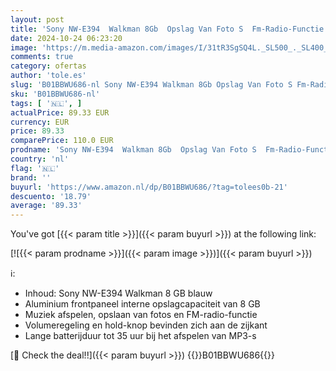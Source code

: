```yaml
---
layout: post
title: 'Sony NW-E394  Walkman 8Gb  Opslag Van Foto S  Fm-Radio-Functie   Blauw'
date: 2024-10-24 06:23:20
image: 'https://m.media-amazon.com/images/I/31tR3SgSQ4L._SL500_._SL400_.jpg'
comments: true
category: ofertas
author: 'tole.es'
slug: 'B01BBWU686-nl Sony NW-E394 Walkman 8Gb Opslag Van Foto S Fm-Radio-...'
sku: 'B01BBWU686-nl'
tags: [ '🇳🇱', ]
actualPrice: 89.33 EUR
currency: EUR
price: 89.33
comparePrice: 110.0 EUR
prodname: 'Sony NW-E394  Walkman 8Gb  Opslag Van Foto S  Fm-Radio-Functie   Blauw'
country: 'nl'
flag: '🇳🇱'
brand: ''
buyurl: 'https://www.amazon.nl/dp/B01BBWU686/?tag=tolees0b-21'
descuento: '18.79'
average: '89.33'
---
```


You've got [{{< param title >}}]({{< param buyurl >}}) at the following link:

[![{{< param prodname >}}]({{< param image >}})]({{< param buyurl >}})

ℹ️:

- Inhoud: Sony NW-E394 Walkman 8 GB blauw
- Aluminium frontpaneel interne opslagcapaciteit van 8 GB
- Muziek afspelen, opslaan van fotos en FM-radio-functie
- Volumeregeling en hold-knop bevinden zich aan de zijkant
- Lange batterijduur tot 35 uur bij het afspelen van MP3-s

[🛒 Check the deal!!]({{< param buyurl >}})
{{<world>}}B01BBWU686{{</world>}}
